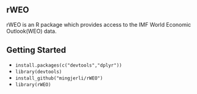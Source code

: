 
## rWEO
rWEO is an R package which provides access to the IMF World Economic Outlook(WEO) data.

## Getting Started
 - `install.packages(c("devtools","dplyr"))`
 - `library(devtools)`
 - `install_github("mingjerli/rWEO")`
 - `library(rWEO)`